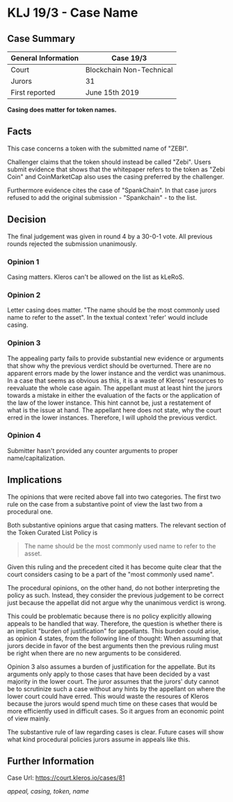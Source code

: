 # KLJ 19/3 - Case Name

## Case Summary

General Information | Case 19/3 
--- | ---
Court | Blockchain Non-Technical
Jurors | 31
First reported | June 15th 2019

**Casing does matter for token names.**

## Facts
This case concerns a token with the submitted name of "ZEBI".

Challenger claims that the token should instead be called "Zebi". Users
submit evidence that shows that the whitepaper refers to the token as
"Zebi Coin" and CoinMarketCap also uses the casing preferred by the challenger.

Furthermore evidence cites the case of "SpankChain". In that case jurors
refused to add the original submission - "Spankchain" - to the list.

## Decision
The final judgement was given in round 4 by a 30-0-1 vote. All previous
rounds rejected the submission unanimously.

### Opinion 1
Casing matters. Kleros can't be allowed on the list as kLeRoS.

### Opinion 2
Letter casing does matter. "The name should be the most commonly used name
to refer to the asset". In the textual context 'refer' would include casing.

### Opinion 3
The appealing party fails to provide substantial new evidence or arguments
that show why the previous verdict should be overturned. There are no
apparent errors made by the lower instance and the verdict was unanimous.
In a case that seems as obvious as this, it is a waste of Kleros' resources
to reevaluate the whole case again. The appellant must at least hint the
jurors towards a mistake in either the evaluation of the facts or the
application of the law of the lower instance. This hint cannot be, just a
restatement of what is the issue at hand. The appellant here does not
state, why the court erred in the lower instances. Therefore, I will
uphold the previous verdict.

### Opinion 4
Submitter hasn't provided any counter arguments to proper name/capitalization.

## Implications
The opinions that were recited above fall into two categories. The first two
rule on the case from a substantive point of view the last two from a
procedural one.

Both substantive opinions argue that casing matters. The relevant section
of the Token Curated List Policy is

> The name should be the most commonly used name to refer to the asset.

Given this ruling and the precedent cited it has become quite clear that
the court considers casing to be a part of the "most commonly used name".

The procedural opinions, on the other hand, do not bother interpreting the
policy as such. Instead, they consider the previous judgement to be correct
just because the appellat did not argue why the unanimous verdict is wrong.

This could be problematic because there is no policy explicitly allowing
appeals to be handled that way. Therefore, the question is whether there 
is an implicit "burden of justification" for appellants. This burden could
arise, as opinion 4 states, from the following line of thought: When assuming
that jurors decide in favor of the best arguments then the previous ruling
must be right when there are no new arguments to be considered.

Opinion 3 also assumes a burden of justification for the appellate. But its
arguments only apply to those cases that have been decided by a vast majority
in the lower court. The juror assumes that the jurors' duty cannot be to
scrutinize such a case without any hints by the appellant on where the lower
court could have erred. This would waste the resoures of Kleros because the
jurors would spend much time on these cases that would be more efficiently
used in difficult cases. So it argues from an economic point of view mainly.

The substantive rule of law regarding cases is clear. Future cases will show
what kind procedural policies jurors assume in appeals like this.

## Further Information
Case Url: https://court.kleros.io/cases/81

*appeal, casing, token, name*
